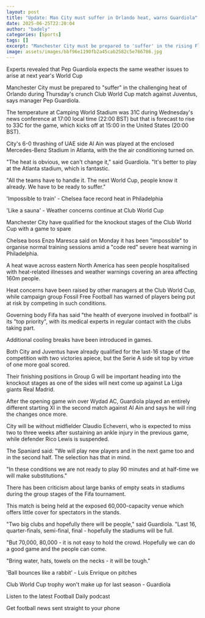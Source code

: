 ```yaml
---
layout: post
title: "Update: Man City must suffer in Orlando heat, warns Guardiola"
date: 2025-06-25T22:20:04
author: "badely"
categories: [Sports]
tags: []
excerpt: "Manchester City must be prepared to 'suffer' in the rising Florida heat during Thursday's Club World Cup match against Juventus, says manager Pep Guar"
image: assets/images/bbf96e1190fb2a45cab2582c5e766786.jpg
---
```


Experts revealed that Pep Guardiola expects the same weather issues to arise at next year's World Cup

Manchester City must be prepared to "suffer" in the challenging heat of Orlando during Thursday's crunch Club World Cup match against Juventus, says manager Pep Guardiola.

The temperature at Camping World Stadium was 31C during Wednesday's news conference at 17:00 local time (22:00 BST) but that is forecast to rise to 33C for the game, which kicks off at 15:00 in the United States (20:00 BST).

City's 6-0 thrashing of UAE side Al Ain was played at the enclosed Mercedes-Benz Stadium in Atlanta, with the the air conditioning turned on.

"The heat is obvious, we can't change it," said Guardiola. "It's better to play at the Atlanta stadium, which is fantastic.

"All the teams have to handle it. The next World Cup, people know it already. We have to be ready to suffer."

'Impossible to train' - Chelsea face record heat in Philadelphia

'Like a sauna' - Weather concerns continue at Club World Cup

Manchester City have qualified for the knockout stages of the Club World Cup with a game to spare

Chelsea boss Enzo Maresca said on Monday it has been "impossible" to organise normal training sessions amid a "code red" severe heat warning in Philadelphia.

A heat wave across eastern North America has seen people hospitalised with heat-related illnesses and weather warnings covering an area affecting 160m people.

Heat concerns have been raised by other managers at the Club World Cup, while campaign group Fossil Free Football has warned of players being put at risk by competing in such conditions.

Governing body Fifa has said "the health of everyone involved in football" is its "top priority", with its medical experts in regular contact with the clubs taking part.

Additional cooling breaks have been introduced in games.

Both City and Juventus have already qualified for the last-16 stage of the competition with two victories apiece, but the Serie A side sit top by virtue of one more goal scored.

Their finishing positions in Group G will be important heading into the knockout stages as one of the sides will next come up against La Liga giants Real Madrid.

After the opening game win over Wydad AC, Guardiola played an entirely different starting XI in the second match against Al Ain and says he will ring the changes once more.

City will be without midfielder Claudio Echeverri, who is expected to miss two to three weeks after sustaining an ankle injury in the previous game, while defender Rico Lewis is suspended.

The Spaniard said: "We will play new players and in the next game too and in the second half. The selection has that in mind.

"In these conditions we are not ready to play 90 minutes and at half-time we will make substitutions."

There has been criticism about large banks of empty seats in stadiums during the group stages of the Fifa tournament.

This match is being held at the exposed 60,000-capacity venue which offers little cover for spectators in the stands.

"Two big clubs and hopefully there will be people," said Guardiola. "Last 16, quarter-finals, semi-final, final - hopefully the stadiums will be full.

"But 70,000, 80,000 - it is not easy to hold the crowd. Hopefully we can do a good game and the people can come.

"Bring water, hats, towels on the necks - it will be tough."

'Ball bounces like a rabbit' - Luis Enrique on pitches

Club World Cup trophy won't make up for last season - Guardiola

Listen to the latest Football Daily podcast

Get football news sent straight to your phone

